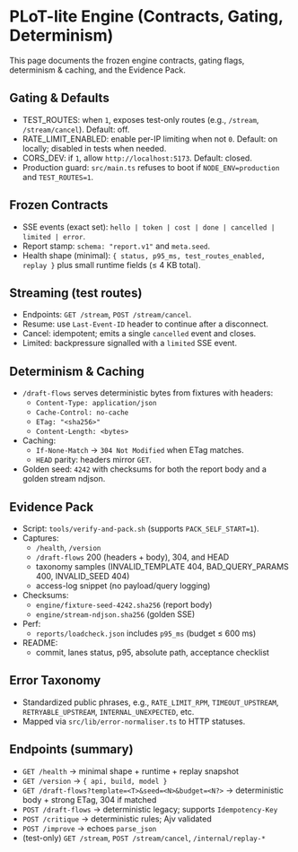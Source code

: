 # PLoT-lite Engine (Contracts, Gating, Determinism)

This page documents the frozen engine contracts, gating flags, determinism & caching, and the Evidence Pack.

## Gating & Defaults
- TEST_ROUTES: when `1`, exposes test-only routes (e.g., `/stream`, `/stream/cancel`). Default: off.
- RATE_LIMIT_ENABLED: enable per-IP limiting when not `0`. Default: on locally; disabled in tests when needed.
- CORS_DEV: if `1`, allow `http://localhost:5173`. Default: closed.
- Production guard: `src/main.ts` refuses to boot if `NODE_ENV=production` and `TEST_ROUTES=1`.

## Frozen Contracts
- SSE events (exact set): `hello | token | cost | done | cancelled | limited | error`.
- Report stamp: `schema: "report.v1"` and `meta.seed`.
- Health shape (minimal): `{ status, p95_ms, test_routes_enabled, replay }` plus small runtime fields (≤ 4 KB total).

## Streaming (test routes)
- Endpoints: `GET /stream`, `POST /stream/cancel`.
- Resume: use `Last-Event-ID` header to continue after a disconnect.
- Cancel: idempotent; emits a single `cancelled` event and closes.
- Limited: backpressure signalled with a `limited` SSE event.

## Determinism & Caching
- `/draft-flows` serves deterministic bytes from fixtures with headers:
  - `Content-Type: application/json`
  - `Cache-Control: no-cache`
  - `ETag: "<sha256>"`
  - `Content-Length: <bytes>`
- Caching:
  - `If-None-Match` → `304 Not Modified` when ETag matches.
  - `HEAD` parity: headers mirror `GET`.
- Golden seed: `4242` with checksums for both the report body and a golden stream ndjson.

## Evidence Pack
- Script: `tools/verify-and-pack.sh` (supports `PACK_SELF_START=1`).
- Captures:
  - `/health`, `/version`
  - `/draft-flows` 200 (headers + body), 304, and HEAD
  - taxonomy samples (INVALID_TEMPLATE 404, BAD_QUERY_PARAMS 400, INVALID_SEED 404)
  - access-log snippet (no payload/query logging)
- Checksums:
  - `engine/fixture-seed-4242.sha256` (report body)
  - `engine/stream-ndjson.sha256` (golden SSE)
- Perf:
  - `reports/loadcheck.json` includes `p95_ms` (budget ≤ 600 ms)
- README:
  - commit, lanes status, p95, absolute path, acceptance checklist

## Error Taxonomy
- Standardized public phrases, e.g., `RATE_LIMIT_RPM`, `TIMEOUT_UPSTREAM`, `RETRYABLE_UPSTREAM`, `INTERNAL_UNEXPECTED`, etc.
- Mapped via `src/lib/error-normaliser.ts` to HTTP statuses.

## Endpoints (summary)
- `GET /health` → minimal shape + runtime + replay snapshot
- `GET /version` → `{ api, build, model }`
- `GET /draft-flows?template=<T>&seed=<N>&budget=<N?>` → deterministic body + strong ETag, 304 if matched
- `POST /draft-flows` → deterministic legacy; supports `Idempotency-Key`
- `POST /critique` → deterministic rules; Ajv validated
- `POST /improve` → echoes `parse_json`
- (test-only) `GET /stream`, `POST /stream/cancel`, `/internal/replay-*`

